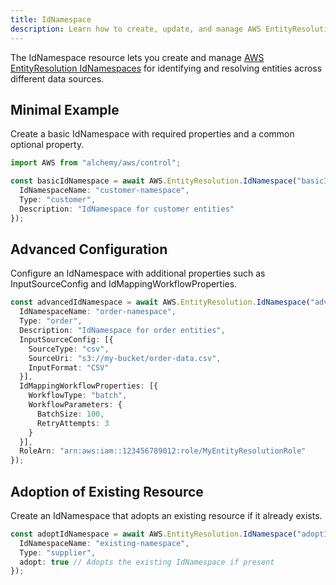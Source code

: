 ```yaml
---
title: IdNamespace
description: Learn how to create, update, and manage AWS EntityResolution IdNamespaces using Alchemy Cloud Control.
---
```



The IdNamespace resource lets you create and manage [AWS EntityResolution IdNamespaces](https://docs.aws.amazon.com/entityresolution/latest/userguide/) for identifying and resolving entities across different data sources.

## Minimal Example

Create a basic IdNamespace with required properties and a common optional property.

```ts
import AWS from "alchemy/aws/control";

const basicIdNamespace = await AWS.EntityResolution.IdNamespace("basicIdNamespace", {
  IdNamespaceName: "customer-namespace",
  Type: "customer",
  Description: "IdNamespace for customer entities"
});
```

## Advanced Configuration

Configure an IdNamespace with additional properties such as InputSourceConfig and IdMappingWorkflowProperties.

```ts
const advancedIdNamespace = await AWS.EntityResolution.IdNamespace("advancedIdNamespace", {
  IdNamespaceName: "order-namespace",
  Type: "order",
  Description: "IdNamespace for order entities",
  InputSourceConfig: [{
    SourceType: "csv",
    SourceUri: "s3://my-bucket/order-data.csv",
    InputFormat: "CSV"
  }],
  IdMappingWorkflowProperties: [{
    WorkflowType: "batch",
    WorkflowParameters: {
      BatchSize: 100,
      RetryAttempts: 3
    }
  }],
  RoleArn: "arn:aws:iam::123456789012:role/MyEntityResolutionRole"
});
```

## Adoption of Existing Resource

Create an IdNamespace that adopts an existing resource if it already exists.

```ts
const adoptIdNamespace = await AWS.EntityResolution.IdNamespace("adoptIdNamespace", {
  IdNamespaceName: "existing-namespace",
  Type: "supplier",
  adopt: true // Adopts the existing IdNamespace if present
});
```
